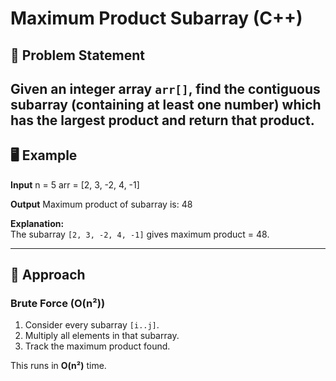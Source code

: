 # Maximum Product Subarray (C++)

## 📌 Problem Statement
Given an integer array `arr[]`, find the **contiguous subarray** (containing at least one number) which has the largest product and return that product.
---
## 🖥️ Example

**Input**
n = 5
arr = [2, 3, -2, 4, -1]

**Output**
Maximum product of subarray is: 48

**Explanation:**  
The subarray `[2, 3, -2, 4, -1]` gives maximum product = 48.

---

## 🚀 Approach
### Brute Force (O(n²))
1. Consider every subarray `[i..j]`.  
2. Multiply all elements in that subarray.  
3. Track the maximum product found.  

This runs in **O(n²)** time.
